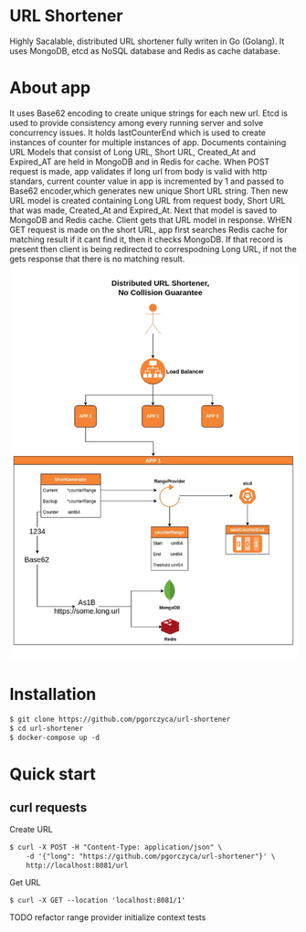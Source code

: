 # URL Shortener
Highly Sacalable, distributed URL shortener fully writen in Go (Golang). It uses MongoDB, etcd as NoSQL database and Redis as cache database.

# About app
It uses Base62 encoding to create unique strings for each new url. Etcd is used to provide consistency among every running server and solve concurrency issues. It holds lastCounterEnd which is used to create instances of counter for multiple instances of app. Documents containing URL Models that consist of Long URL, Short URL, Created_At and Expired_AT are held in MongoDB and in Redis for cache. 
When POST request is made, app validates if long url from body is valid with http standars, current counter value in app is incremented by 1 and passed to Base62 encoder,which generates new unique Short URL string. Then new URL model is created containing Long URL from request body, Short URL that was made, Created_At and Expired_At. Next that model is saved to MongoDB and Redis cache. Client gets that URL model in response. 
WHEN GET request is made on the short URL, app first searches Redis cache for matching result if it cant find it, then it checks MongoDB. If that record is present then client is being redirected to correspodning Long URL, if not the gets response that there is no matching result.
![](https://github.com/pgorczyca/url-shortener/blob/main/architecture.jpg)
# Installation
```
$ git clone https://github.com/pgorczyca/url-shortener
$ cd url-shortener
$ docker-compose up -d
```
# Quick start

## curl requests
Create URL
```
$ curl -X POST -H "Content-Type: application/json" \
    -d '{"long": "https://github.com/pgorczyca/url-shortener"}' \
    http://localhost:8081/url
```
Get URL

```
$ curl -X GET --location 'localhost:8081/1'

```

TODO
refactor range provider initialize
context
tests